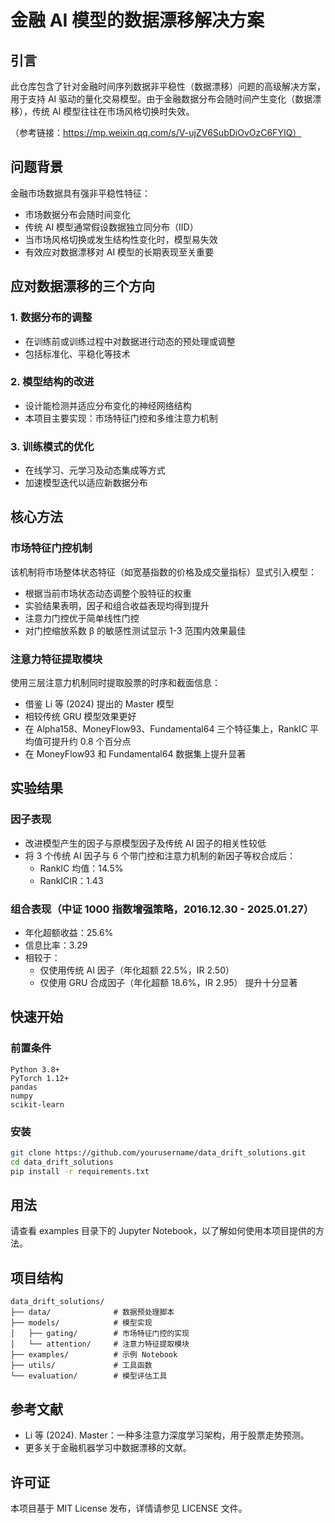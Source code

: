 # 金融 AI 模型的数据漂移解决方案

## 引言
此仓库包含了针对金融时间序列数据非平稳性（数据漂移）问题的高级解决方案，用于支持 AI 驱动的量化交易模型。由于金融数据分布会随时间产生变化（数据漂移），传统 AI 模型往往在市场风格切换时失效。

（参考链接：https://mp.weixin.qq.com/s/V-ujZV6SubDiOvOzC6FYIQ）

## 问题背景
金融市场数据具有强非平稳性特征：
- 市场数据分布会随时间变化
- 传统 AI 模型通常假设数据独立同分布（IID）
- 当市场风格切换或发生结构性变化时，模型易失效
- 有效应对数据漂移对 AI 模型的长期表现至关重要

## 应对数据漂移的三个方向

### 1. 数据分布的调整
- 在训练前或训练过程中对数据进行动态的预处理或调整
- 包括标准化、平稳化等技术

### 2. 模型结构的改进
- 设计能检测并适应分布变化的神经网络结构
- 本项目主要实现：市场特征门控和多维注意力机制

### 3. 训练模式的优化
- 在线学习、元学习及动态集成等方式
- 加速模型迭代以适应新数据分布

## 核心方法

### 市场特征门控机制
该机制将市场整体状态特征（如宽基指数的价格及成交量指标）显式引入模型：
- 根据当前市场状态动态调整个股特征的权重
- 实验结果表明，因子和组合收益表现均得到提升
- 注意力门控优于简单线性门控
- 对门控缩放系数 β 的敏感性测试显示 1-3 范围内效果最佳

### 注意力特征提取模块
使用三层注意力机制同时提取股票的时序和截面信息：
- 借鉴 Li 等 (2024) 提出的 Master 模型
- 相较传统 GRU 模型效果更好
- 在 Alpha158、MoneyFlow93、Fundamental64 三个特征集上，RankIC 平均值可提升约 0.8 个百分点
- 在 MoneyFlow93 和 Fundamental64 数据集上提升显著

## 实验结果

### 因子表现
- 改进模型产生的因子与原模型因子及传统 AI 因子的相关性较低
- 将 3 个传统 AI 因子与 6 个带门控和注意力机制的新因子等权合成后：
  - RankIC 均值：14.5%
  - RankICIR：1.43

### 组合表现（中证 1000 指数增强策略，2016.12.30 - 2025.01.27）
- 年化超额收益：25.6%
- 信息比率：3.29
- 相较于：
  - 仅使用传统 AI 因子（年化超额 22.5%，IR 2.50）
  - 仅使用 GRU 合成因子（年化超额 18.6%，IR 2.95）
  提升十分显著

## 快速开始

### 前置条件
```
Python 3.8+
PyTorch 1.12+
pandas
numpy
scikit-learn
```

### 安装
```bash
git clone https://github.com/yourusername/data_drift_solutions.git
cd data_drift_solutions
pip install -r requirements.txt
```

## 用法
请查看 examples 目录下的 Jupyter Notebook，以了解如何使用本项目提供的方法。

## 项目结构
```
data_drift_solutions/
├── data/              # 数据预处理脚本
├── models/            # 模型实现
│   ├── gating/        # 市场特征门控的实现
│   └── attention/     # 注意力特征提取模块
├── examples/          # 示例 Notebook
├── utils/             # 工具函数
└── evaluation/        # 模型评估工具
```

## 参考文献
- Li 等 (2024). Master：一种多注意力深度学习架构，用于股票走势预测。
- 更多关于金融机器学习中数据漂移的文献。

## 许可证
本项目基于 MIT License 发布，详情请参见 LICENSE 文件。